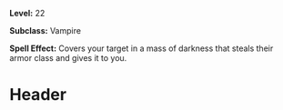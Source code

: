 <!-- TITLE: Spell: Shadow Vortex -->
<!-- SUBTITLE:  -->

**Level:** 22

**Subclass:** Vampire

**Spell Effect:** Covers your target in a mass of darkness that steals their armor class and gives it to you.

# Header